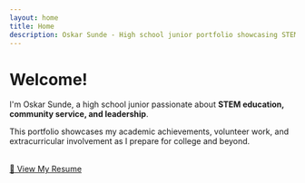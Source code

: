 ```yaml
---
layout: home
title: Home
description: Oskar Sunde - High school junior portfolio showcasing STEM education passion, community service, leadership, academic achievements, and college preparation journey.
---
```


# Welcome!

I'm Oskar Sunde, a high school junior passionate about **STEM education, community service, and leadership**.

This portfolio showcases my academic achievements, volunteer work, and extracurricular involvement as I prepare for college and beyond.

<p style="margin-top: 2rem;">
  <a href="/resume/" class="btn">📄 View My Resume</a>
</p>
